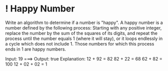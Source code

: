 # ! Happy Number

Write an algorithm to determine if a number is "happy".
A happy number is a number defined by the following process: Starting with any positive
integer, replace the number by the sum of the squares of its digits, and repeat the
process until the number equals 1 (where it will stay), or it loops endlessly in a cycle
which does not include 1. Those numbers for which this process ends in 1 are happy numbers.

Input: 19 ===> Output: true
Explanation:
12 + 92 = 82
82 + 22 = 68
62 + 82 = 100
12 + 02 + 02 = 1
